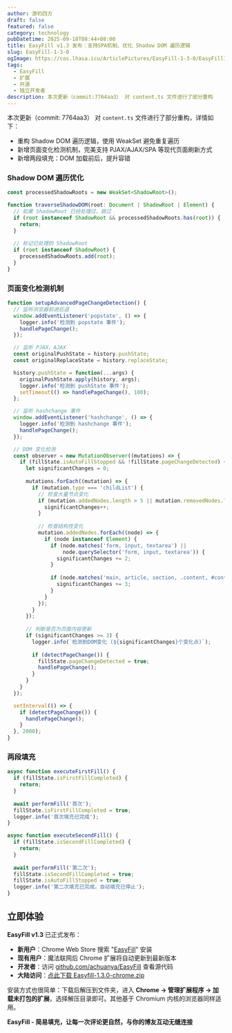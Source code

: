 ```yaml
---
author: 游钓四方
draft: false
featured: false
category: technology
pubDatetime: 2025-09-18T08:44+08:00
title: EasyFill v1.3 发布：支持SPA机制、优化 Shadow DOM 遍历逻辑
slug: EasyFill-1-3-0
ogImage: https://cos.lhasa.icu/ArticlePictures/EasyFill-1-3-0/EasyFill128.webp_81
tags:
  - EasyFill
  - 扩展
  - 开源
  - 独立开发者
description: 本次更新（commit:7764aa3） 对 content.ts 文件进行了部分重构
---
```


本次更新（commit: 7764aa3） 对 `content.ts` 文件进行了部分重构，详情如下：

- 重构 Shadow DOM 遍历逻辑，使用 WeakSet 避免重复遍历
- 新增页面变化检测机制，完美支持 PJAX/AJAX/SPA 等现代页面刷新方式
- 新增两段填充：DOM 加载前后，提升容错

### Shadow DOM 遍历优化

```typescript file="entrypoints/content.ts"
const processedShadowRoots = new WeakSet<ShadowRoot>();

function traverseShadowDOM(root: Document | ShadowRoot | Element) {
  // 如果 ShadowRoot 已经处理过，跳过
  if (root instanceof ShadowRoot && processedShadowRoots.has(root)) {
    return;
  }
  
  // 标记已处理的 ShadowRoot
  if (root instanceof ShadowRoot) {
    processedShadowRoots.add(root);
  }
}
```


### 页面变化检测机制

```typescript file="entrypoints/content.ts"
function setupAdvancedPageChangeDetection() {
  // 监听浏览器前进后退
  window.addEventListener('popstate', () => {
    logger.info('检测到 popstate 事件');
    handlePageChange();
  });

  // 监听 PJAX、AJAX
  const originalPushState = history.pushState;
  const originalReplaceState = history.replaceState;

  history.pushState = function(...args) {
    originalPushState.apply(history, args);
    logger.info('检测到 pushState 事件');
    setTimeout(() => handlePageChange(), 100);
  };

  // 监听 hashchange 事件
  window.addEventListener('hashchange', () => {
    logger.info('检测到 hashchange 事件');
    handlePageChange();
  });

  // DOM 变化检测
  const observer = new MutationObserver((mutations) => {
    if (fillState.isAutoFillStopped && !fillState.pageChangeDetected) {
      let significantChanges = 0;
      
      mutations.forEach((mutation) => {
        if (mutation.type === 'childList') {
          // 检查大量节点变化
          if (mutation.addedNodes.length > 5 || mutation.removedNodes.length > 5) {
            significantChanges++;
          }
          
          // 检查结构性变化
          mutation.addedNodes.forEach((node) => {
            if (node instanceof Element) {
              if (node.matches('form, input, textarea') || 
                  node.querySelector('form, input, textarea')) {
                significantChanges += 2;
              }
              
              if (node.matches('main, article, section, .content, #content, .main, #main')) {
                significantChanges += 3;
              }
            }
          });
        }
      });
      
      // 判断是否为页面内容更新
      if (significantChanges >= 3) {
        logger.info(`检测到DOM变化 (${significantChanges}个变化点)`);
        
        if (detectPageChange()) {
          fillState.pageChangeDetected = true;
          handlePageChange();
        }
      }
    }
  });

  setInterval(() => {
    if (detectPageChange()) {
      handlePageChange();
    }
  }, 2000);
}
```

### 两段填充

```typescript file="entrypoints/content.ts"
async function executeFirstFill() {
  if (fillState.isFirstFillCompleted) {
    return;
  }
  
  await performFill('首次');
  fillState.isFirstFillCompleted = true;
  logger.info('首次填充已完成');
}

async function executeSecondFill() {
  if (fillState.isSecondFillCompleted) {
    return;
  }
  
  await performFill('第二次');
  fillState.isSecondFillCompleted = true;
  fillState.isAutoFillStopped = true;
  logger.info('第二次填充已完成，自动填充已停止');
}
```

## 立即体验

**EasyFill v1.3** 已正式发布：

- **新用户**：Chrome Web Store 搜索 "[EasyFill](https://chromewebstore.google.com/detail/eamchegekphehbmebccbapnihegngobm?utm_source=item-share-cb)" 安装
- **现有用户**：魔法联网后 Chrome 扩展将自动更新到最新版本
- **开发者**：访问 [github.com/achuanya/EasyFill](https://github.com/achuanya/EasyFill) 查看源代码
- **大陆访问**：[点此下载 Easyfill-1.3.0-chrome.zip](https://cos.lhasa.icu/EasyFill/Version/easyfill-1.3.0-chrome.zip)

安装方式也很简单：下载后解压到文件夹，进入 **Chrome → 管理扩展程序 → 加载未打包的扩展**，选择解压目录即可。其他基于 Chromium 内核的浏览器同样适用。

**EasyFill - 简易填充，让每一次评论更自然，与你的博友互动无缝连接**
